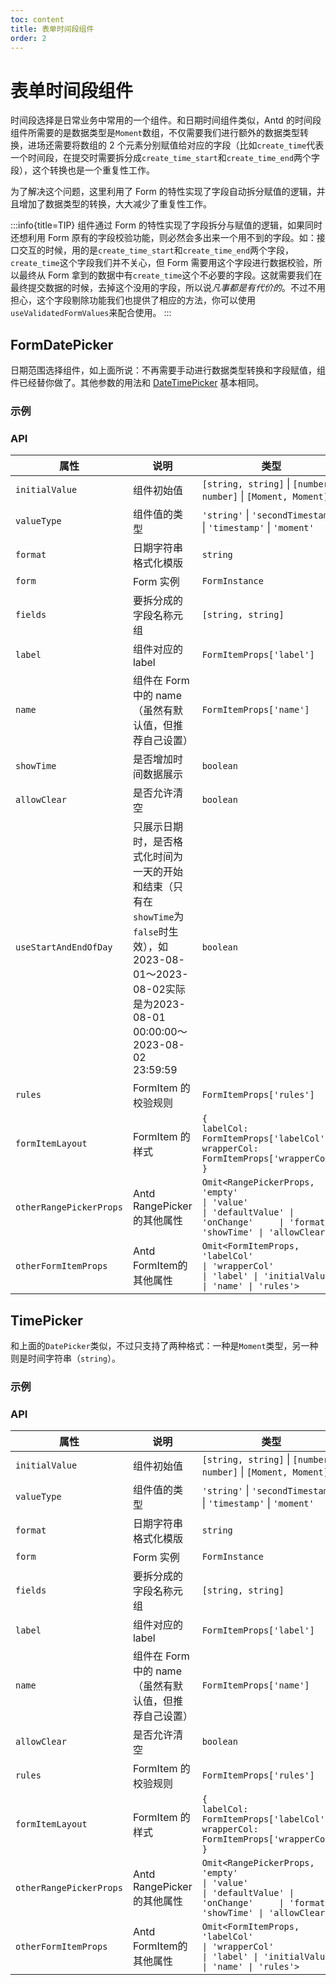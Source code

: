 ```yaml
---
toc: content
title: 表单时间段组件
order: 2
---
```


# 表单时间段组件

时间段选择是日常业务中常用的一个组件。和日期时间组件类似，Antd 的时间段组件所需要的是数据类型是`Moment`数组，不仅需要我们进行额外的数据类型转换，进场还需要将数组的 2 个元素分别赋值给对应的字段（比如`create_time`代表一个时间段，在提交时需要拆分成`create_time_start`和`create_time_end`两个字段），这个转换也是一个重复性工作。

为了解决这个问题，这里利用了 Form 的特性实现了字段自动拆分赋值的逻辑，并且增加了数据类型的转换，大大减少了重复性工作。

:::info{title=TIP}
组件通过 Form 的特性实现了字段拆分与赋值的逻辑，如果同时还想利用 Form 原有的字段校验功能，则必然会多出来一个用不到的字段。如：接口交互的时候，用的是`create_time_start`和`create_time_end`两个字段，`create_time`这个字段我们并不关心，但 Form 需要用这个字段进行数据校验，所以最终从 Form 拿到的数据中有`create_time`这个不必要的字段。这就需要我们在最终提交数据的时候，去掉这个没用的字段，所以说*凡事都是有代价的*。不过不用担心，这个字段剔除功能我们也提供了相应的方法，你可以使用`useValidatedFormValues`来配合使用。
:::

## FormDatePicker

日期范围选择组件，如上面所说：不再需要手动进行数据类型转换和字段赋值，组件已经替你做了。其他参数的用法和 [DateTimePicker](/components/date-time-picker) 基本相同。

### 示例

<code src='./demo/formdatepicker-basic.tsx'></code>
<code src='./demo/formdatepicker-with-hook.tsx'></code>
<code src='./demo/formdatepicker-initialvalue.tsx'></code>

### API

| 属性                    | 说明                                                                                                                                                        | 类型                                                                                                                                                                                                                                                                                                                                                                                                                                                                                 | 默认值                                                                                              |
| ----------------------- | ----------------------------------------------------------------------------------------------------------------------------------------------------------- | ------------------------------------------------------------------------------------------------------------------------------------------------------------------------------------------------------------------------------------------------------------------------------------------------------------------------------------------------------------------------------------------------------------------------------------------------------------------------------------ | --------------------------------------------------------------------------------------------------- |
| `initialValue`          | 组件初始值                                                                                                                                                  | `[string, string]` \| `[number, number]` \| `[Moment, Moment]`                                                                                                                                                                                                                                                                                                                                                                                                                       | `[undefined, undefined]`                                                                            |
| `valueType`             | 组件值的类型                                                                                                                                                | `'string'` \| `'secondTimestamp'` \| `'timestamp'` \| `'moment'`                                                                                                                                                                                                                                                                                                                                                                                                                     | `'string'`                                                                                          |
| `format`                | 日期字符串格式化模版                                                                                                                                        | `string`                                                                                                                                                                                                                                                                                                                                                                                                                                                                             | `'YYYY-MM-DD HH:mm:ss'`                                                                             |
| `form`                  | Form 实例                                                                                                                                                   | `FormInstance`                                                                                                                                                                                                                                                                                                                                                                                                                                                                       | -                                                                                                   |
| `fields`                | 要拆分成的字段名称元组                                                                                                                                      | `[string, string]`                                                                                                                                                                                                                                                                                                                                                                                                                                                                   | -                                                                                                   |
| `label`                 | 组件对应的 label                                                                                                                                            | `FormItemProps['label']`                                                                                                                                                                                                                                                                                                                                                                                                                                                             | -                                                                                                   |
| `name`                  | 组件在 Form 中的 name（虽然有默认值，但推荐自己设置）                                                                                                       | `FormItemProps['name']`                                                                                                                                                                                                                                                                                                                                                                                                                                                              | `${fields[0]}__${fields[1]}`                                                                        |
| `showTime`              | 是否增加时间数据展示                                                                                                                                        | `boolean`                                                                                                                                                                                                                                                                                                                                                                                                                                                                            | `false`                                                                                             |
| `allowClear`            | 是否允许清空                                                                                                                                                | `boolean`                                                                                                                                                                                                                                                                                                                                                                                                                                                                            | `true`                                                                                              |
| `useStartAndEndOfDay`   | 只展示日期时，是否格式化时间为一天的开始和结束（只有在`showTime`为`false`时生效），如2023-08-01～2023-08-02实际是为2023-08-01 00:00:00～2023-08-02 23:59:59 | `boolean`                                                                                                                                                                                                                                                                                                                                                                                                                                                                            | `false`                                                                                             |
| `rules`                 | FormItem 的校验规则                                                                                                                                         | `FormItemProps['rules']`                                                                                                                                                                                                                                                                                                                                                                                                                                                             | -                                                                                                   |
| `formItemLayout`        | FormItem 的样式                                                                                                                                             | `{                                                 labelCol: FormItemProps['labelCol']; wrapperCol: FormItemProps['wrapperCol'] }`                                                                                                                                                                                                                                                                                                                                                   | `{ labelCol: {xs: { span: 24 }, sm: { span: 4 }}, wrapperCol: {xs: {span: 24 }, sm: { span: 20 }}}` |
| `otherRangePickerProps` | Antd RangePicker的其他属性                                                                                                                                  | `Omit<RangePickerProps, 'empty'                                                                                                    \| 'value'                                                                                             \| 'defaultValue' \| 'onChange'     \| 'format' \| 'showTime' \| 'allowClear'>`                                                                                                                                                            | -                                                                                                   |
| `otherFormItemProps`    | Antd FormItem的其他属性                                                                                                                                     | `Omit<FormItemProps, 'labelCol'                                                                                                                                                                                                                                                                                           \| 'wrapperCol'                                                                                        \| 'label' \| 'initialValue' \| 'name' \| 'rules'>` | -                                                                                                   |

## TimePicker

和上面的`DatePicker`类似，不过只支持了两种格式：一种是`Moment`类型，另一种则是时间字符串（`string`）。

### 示例

### API

| 属性                    | 说明                                                  | 类型                                                                                                                                                                                                                                                                                                                                                                                                                                                                                 | 默认值                                                                                              |
| ----------------------- | ----------------------------------------------------- | ------------------------------------------------------------------------------------------------------------------------------------------------------------------------------------------------------------------------------------------------------------------------------------------------------------------------------------------------------------------------------------------------------------------------------------------------------------------------------------ | --------------------------------------------------------------------------------------------------- |
| `initialValue`          | 组件初始值                                            | `[string, string]` \| `[number, number]` \| `[Moment, Moment]`                                                                                                                                                                                                                                                                                                                                                                                                                       | `[undefined, undefined]`                                                                            |
| `valueType`             | 组件值的类型                                          | `'string'` \| `'secondTimestamp'` \| `'timestamp'` \| `'moment'`                                                                                                                                                                                                                                                                                                                                                                                                                     | `'string'`                                                                                          |
| `format`                | 日期字符串格式化模版                                  | `string`                                                                                                                                                                                                                                                                                                                                                                                                                                                                             | `'YYYY-MM-DD HH:mm:ss'`                                                                             |
| `form`                  | Form 实例                                             | `FormInstance`                                                                                                                                                                                                                                                                                                                                                                                                                                                                       | -                                                                                                   |
| `fields`                | 要拆分成的字段名称元组                                | `[string, string]`                                                                                                                                                                                                                                                                                                                                                                                                                                                                   | -                                                                                                   |
| `label`                 | 组件对应的 label                                      | `FormItemProps['label']`                                                                                                                                                                                                                                                                                                                                                                                                                                                             | -                                                                                                   |
| `name`                  | 组件在 Form 中的 name（虽然有默认值，但推荐自己设置） | `FormItemProps['name']`                                                                                                                                                                                                                                                                                                                                                                                                                                                              | `${fields[0]}__${fields[1]}`                                                                        |
| `allowClear`            | 是否允许清空                                          | `boolean`                                                                                                                                                                                                                                                                                                                                                                                                                                                                            | `true`                                                                                              |
| `rules`                 | FormItem 的校验规则                                   | `FormItemProps['rules']`                                                                                                                                                                                                                                                                                                                                                                                                                                                             | -                                                                                                   |
| `formItemLayout`        | FormItem 的样式                                       | `{                                                 labelCol: FormItemProps['labelCol']; wrapperCol: FormItemProps['wrapperCol'] }`                                                                                                                                                                                                                                                                                                                                                   | `{ labelCol: {xs: { span: 24 }, sm: { span: 4 }}, wrapperCol: {xs: {span: 24 }, sm: { span: 20 }}}` |
| `otherRangePickerProps` | Antd RangePicker的其他属性                            | `Omit<RangePickerProps, 'empty'                                                                                                    \| 'value'                                                                                             \| 'defaultValue' \| 'onChange'     \| 'format' \| 'showTime' \| 'allowClear'>`                                                                                                                                                            | -                                                                                                   |
| `otherFormItemProps`    | Antd FormItem的其他属性                               | `Omit<FormItemProps, 'labelCol'                                                                                                                                                                                                                                                                                           \| 'wrapperCol'                                                                                        \| 'label' \| 'initialValue' \| 'name' \| 'rules'>` | -                                                                                                   |
